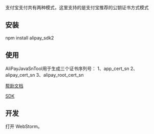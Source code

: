支付宝支付共有两种模式，这里支持的是支付宝推荐的公钥证书方式模式



## 安装

npm install alipay_sdk2



## 使用

AliPayJavaSnTool用于生成三个证书序列号：
1、app_cert_sn
2、alipay_cert_sn
3、alipay_root_cert_sn

[帮助文档](https://github.com/wujinhong/aliPay/raw/master/公钥证书方式模式.docx)

[SDK](https://registry.npmjs.org/alipay_sdk2)


## 开发

打开 WebStorm。